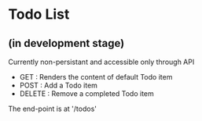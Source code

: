 # Todo List
## (in development stage)
Currently non-persistant and accessible only through API

- GET : Renders the content of default Todo item
- POST : Add a Todo item
- DELETE : Remove a completed Todo item

The end-point is at '/todos'
